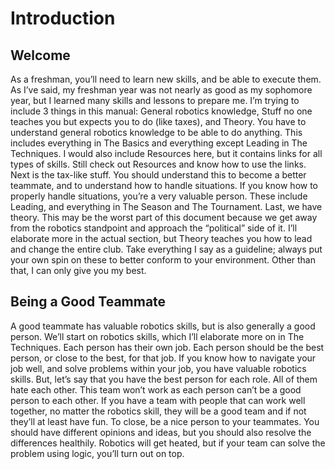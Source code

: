 # Introduction

## Welcome

As a freshman, you’ll need to learn new skills, and be able to execute them. As I’ve said, my freshman year was not nearly as good as my sophomore year, but I learned many skills and lessons to prepare me. I’m trying to include 3 things in this manual: General robotics knowledge, Stuff no one teaches you but expects you to do (like taxes), and Theory.
You have to understand general robotics knowledge to be able to do anything. This includes everything in The Basics and everything except Leading in The Techniques. I would also include Resources here, but it contains links for all types of skills. Still check out Resources and know how to use the links.
Next is the tax-like stuff. You should understand this to become a better teammate, and to understand how to handle situations. If you know how to properly handle situations, you’re a very valuable person. These include Leading, and everything in The Season and The Tournament.
Last, we have theory. This may be the worst part of this document because we get away from the robotics standpoint and approach the “political” side of it. I’ll elaborate more in the actual section, but Theory teaches you how to lead and change the entire club.
Take everything I say as a guideline; always put your own spin on these to better conform to your environment. Other than that, I can only give you my best.

## Being a Good Teammate

A good teammate has valuable robotics skills, but is also generally a good person.
We’ll start on robotics skills, which I’ll elaborate more on in The Techniques. Each person has their own job. Each person should be the best person, or close to the best, for that job. If you know how to navigate your job well, and solve problems within your job, you have valuable robotics skills.
But, let’s say that you have the best person for each role. All of them hate each other. This team won’t work as each person can’t be a good person to each other. If you have a team with people that can work well together, no matter the robotics skill, they will be a good team and if not they’ll at least have fun.
To close, be a nice person to your teammates. You should have different opinions and ideas, but you should also resolve the differences healthily. Robotics will get heated, but if your team can solve the problem using logic, you’ll turn out on top.
